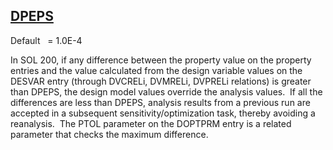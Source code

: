 ## [DPEPS](https://help.hexagonmi.com/bundle/MSC_Nastran_2022.4/page/Nastran_Combined_Book/qrg/parameters/TOC.DPEPS.xhtml)

Default    = 1.0E-4

In SOL 200, if any difference between the property value on the property entries and the value calculated from the design variable values on the DESVAR entry (through DVCRELi, DVMRELi, DVPRELi relations) is greater than DPEPS, the design model values override the analysis values.  If all the differences are less than DPEPS, analysis results from a previous run are accepted in a subsequent sensitivity/optimization task, thereby avoiding a reanalysis.  The PTOL parameter on the DOPTPRM entry is a related parameter that checks the maximum difference.

